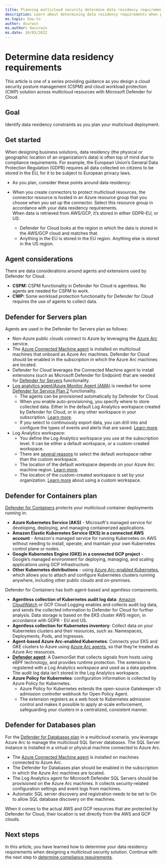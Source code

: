 ```yaml
---
title: Planning multicloud security determine data residency requirements GDPR agent considerations guidance
description: Learn about determining data residency requirements when planning multicloud deployment with Microsoft Defender for Cloud.
ms.topic: how-to
author: dcurwin
ms.author: dacurwin
ms.date: 10/03/2022
---
```


# Determine data residency requirements

This article is one of a series providing guidance as you design a cloud security posture management (CSPM) and cloud workload protection (CWP) solution across multicloud resources with Microsoft Defender for Cloud.

## Goal

Identify data residency constraints as you plan your multicloud deployment.

## Get started

When designing business solutions, data residency (the physical or geographic location of an organization’s data) is often top of mind due to compliance requirements. For example, the European Union’s General Data Protection Regulation (GDPR) requires all data collected on citizens to be stored in the EU, for it to be subject to European privacy laws.

- As you plan, consider these points around data residency:
- When you create connectors to protect multicloud resources, the connector resource is hosted in an Azure resource group that you choose when you set up the connector. Select this resource group in accordance with your data residency requirements.  
When data is retrieved from AWS/GCP, it’s stored in either GDPR-EU, or US:

  - Defender for Cloud looks at the region in which the data is stored in the AWS/GCP cloud and matches that.
  - Anything in the EU is stored in the EU region. Anything else is stored in the US region.

## Agent considerations

There are data considerations around agents and extensions used by Defender for Cloud.

- **CSPM:** CSPM functionality in Defender for Cloud is agentless. No agents are needed for CSPM to work.
- **CWP:** Some workload protection functionality for Defender for Cloud requires the use of agents to collect data.

## Defender for Servers plan

Agents are used in the Defender for Servers plan as follows:

- Non-Azure public clouds connect to Azure by leveraging the [Azure Arc](../azure-arc/servers/overview.md) service.
- The [Azure Connected Machine agent](../azure-arc/servers/agent-overview.md) is installed on multicloud machines that onboard as Azure Arc machines. Defender for Cloud should be enabled in the subscription in which the Azure Arc machines are located.
- Defender for Cloud leverages the Connected Machine agent to install extensions (such as Microsoft Defender for Endpoint) that are needed for [Defender for Servers](./defender-for-servers-introduction.md) functionality.
- [Log analytics agent/Azure Monitor Agent (AMA)](../azure-monitor/agents/agents-overview.md) is needed for some [Defender for Service Plan 2](./defender-for-servers-introduction.md) functionality.
  - The agents can be provisioned automatically by Defender for Cloud.
  - When you enable auto-provisioning, you specify where to store collected data. Either in the default Log Analytics workspace created by Defender for Cloud, or in any other workspace in your subscription. [Learn more](enable-data-collection.md?tabs=autoprovision-feature).
  - If you select to continuously export data, you can drill into and configure the types of events and alerts that are saved. [Learn more](./continuous-export.md?tabs=azure-portal).
- Log Analytics workspace:
  - You define the Log Analytics workspace you use at the subscription level. It can be either a default workspace, or a custom-created workspace.
  - There are [several reasons](../azure-monitor/logs/workspace-design.md) to select the default workspace rather than the custom workspace.
  - The location of the default workspace depends on your Azure Arc machine region. [Learn more](/../defender-for-cloud/faq-data-collection-agents#where-is-the-default-log-analytics-workspace-created-).
  - The location of the custom-created workspace is set by your organization. [Learn more](/../defender-for-cloud/faq-data-collection-agents#how-can-i-use-my-existing-log-analytics-workspace-) about using a custom workspace.

## Defender for Containers plan

[Defender for Containers](./defender-for-containers-introduction.md) protects your multicloud container deployments running in:

- **Azure Kubernetes Service (AKS)** - Microsoft's managed service for developing, deploying, and managing containerized applications.
- **Amazon Elastic Kubernetes Service (EKS) in a connected AWS account** - Amazon's managed service for running Kubernetes on AWS without needing to install, operate, and maintain your own Kubernetes control plane or nodes.
- **Google Kubernetes Engine (GKE) in a connected GCP project** - Google’s managed environment for deploying, managing, and scaling applications using GCP infrastructure.
- **Other Kubernetes distributions** - using [Azure Arc-enabled Kubernetes](../azure-arc/kubernetes/overview.md), which allows you to attach and configure Kubernetes clusters running anywhere, including other public clouds and on-premises.

Defender for Containers has both agent-based and agentless components.

- **Agentless collection of Kubernetes audit log data**:  [Amazon CloudWatch](https://aws.amazon.com/cloudwatch/) or GCP Cloud Logging enables and collects audit log data, and sends the collected information to Defender for Cloud for further analysis. Data storage is based on the EKS cluster AWS region, in accordance with GDPR - EU and US.
- **Agentless collection for Kubernetes inventory**: Collect data on your Kubernetes clusters and their resources, such as: Namespaces, Deployments, Pods, and Ingresses.
- **Agent-based Azure Arc-enabled Kubernetes**: Connects your EKS and GKE clusters to Azure using [Azure Arc agents](../azure-arc/kubernetes/conceptual-agent-overview.md), so that they’re treated as Azure Arc resources.
- **[Defender agent](defender-for-cloud-glossary.md#defender-agent)**: A DaemonSet that collects signals from hosts using eBPF technology, and provides runtime protection. The extension is registered with a Log Analytics workspace and used as a data pipeline. The audit log data isn't stored in the Log Analytics workspace.
- **Azure Policy for Kubernetes**: configuration information is collected by Azure Policy for Kubernetes.
  - Azure Policy for Kubernetes extends the open-source Gatekeeper v3 admission controller webhook for Open Policy Agent.
  - The extension registers as a web hook to Kubernetes admission control and makes it possible to apply at-scale enforcement, safeguarding your clusters in a centralized, consistent manner.

## Defender for Databases plan

For the [Defender for Databases plan](./quickstart-enable-database-protections.md) in a multicloud scenario, you leverage Azure Arc to manage the multicloud SQL Server databases. The SQL Server instance is installed in a virtual or physical machine connected to Azure Arc.

- The [Azure Connected Machine agent](../azure-arc/servers/agent-overview.md) is installed on machines connected to Azure Arc.
- The Defender for Databases plan should be enabled in the subscription in which the Azure Arc machines are located.
- The Log Analytics agent for Microsoft Defender SQL Servers should be provisioned on the Azure Arc machines. It collects security-related configuration settings and event logs from machines.
- Automatic SQL server discovery and registration needs to be set to On to allow SQL database discovery on the machines.

When it comes to the actual AWS and GCP resources that are protected by Defender for Cloud, their location is set directly from the AWS and GCP clouds.

## Next steps

In this article, you have learned how to determine your data residency requirements when designing a multicloud security solution. Continue with the next step to [determine compliance requirements](plan-multicloud-security-determine-compliance-requirements.md).
